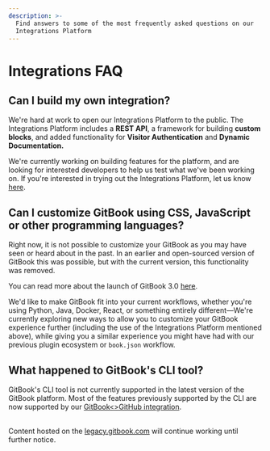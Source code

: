 ```yaml
---
description: >-
  Find answers to some of the most frequently asked questions on our
  Integrations Platform
---
```


# Integrations FAQ

## Can I build my own integration?

We're hard at work to open our Integrations Platform to the public. The Integrations Platform includes a **REST API**, a framework for building **custom blocks**, and added functionality for **Visitor Authentication** and **Dynamic Documentation.**

We're currently working on building features for the platform, and are looking for interested developers to help us test what we've been working on. If you're interested in trying out the Integrations Platform, let us know [here](https://survey.refiner.io/e61q1m-dgr4km).

## Can I customize GitBook using CSS, JavaScript or other programming languages?

Right now, it is not possible to customize your GitBook as you may have seen or heard about in the past. In an earlier and open-sourced version of GitBook this was possible, but with the current version, this functionality was removed.

You can read more about the launch of GitBook 3.0 [here](https://blog.gitbook.com/product-updates/gitbook-3.0-document-everything-from-start-to-ship).

We'd like to make GitBook fit into your current workflows, whether you're using Python, Java, Docker, React, or something entirely different—We're currently exploring new ways to allow you to customize your GitBook experience further (including the use of the Integrations Platform mentioned above), while giving you a similar experience you might have had with our previous plugin ecosystem or `book.json` workflow.

## What happened to GitBook's CLI tool?

GitBook's CLI tool is not currently supported in the latest version of the GitBook platform. Most of the features previously supported by the CLI are now supported by our [GitBook<>GitHub integration](../git-sync/).

\
Content hosted on the [legacy.gitbook.com](https://legacy.gitbook.com/) will continue working until further notice.
